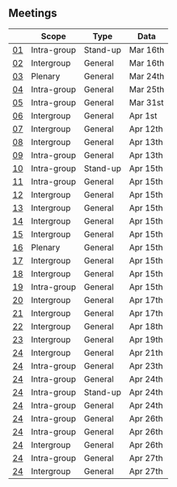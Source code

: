 ## Meetings

||Scope|Type|Data|
|-|-|-|-|
|[01](./01_0316.md)|Intra-group  |Stand-up   |Mar 16th|
|[02](./02_0316.md)|Intergroup   |General    |Mar 16th|
|[03](./03_0324.md)|Plenary      |General    |Mar 24th|
|[04](./04_0325.md)|Intra-group  |General    |Mar 25th|
|[05](./05_0331.md)|Intra-group  |General    |Mar 31st|
|[06](./06_0401.md)|Intergroup   |General    |Apr 1st |
|[07](./07_0412.md)|Intergroup   |General    |Apr 12th|
|[08](./08_0413.md)|Intergroup   |General    |Apr 13th|
|[09](./09_0413.md)|Intra-group  |General    |Apr 13th|
|[10](./10_0415.md)|Intra-group  |Stand-up   |Apr 15th|
|[11](./11_0415.md)|Intra-group  |General    |Apr 15th|
|[12](./12_0415.md)|Intergroup   |General    |Apr 15th|
|[13](./13_0415.md)|Intergroup   |General    |Apr 15th|
|[14](./14_0415.md)|Intergroup   |General    |Apr 15th|
|[15](./15_0415.md)|Intergroup   |General    |Apr 15th|
|[16](./16_0415.md)|Plenary      |General    |Apr 15th|
|[17](./17_0415.md)|Intergroup   |General    |Apr 15th|
|[18](./18_0415.md)|Intergroup   |General    |Apr 15th|
|[19](./19_0415.md)|Intra-group  |General    |Apr 15th|
|[20](./20_0417.md)|Intergroup   |General    |Apr 17th|
|[21](./21_0417.md)|Intergroup   |General    |Apr 17th|
|[22](./22_0418.md)|Intergroup   |General    |Apr 18th|
|[23](./23_0419.md)|Intergroup   |General    |Apr 19th|
|[24](./24_0421.md)|Intergroup   |General    |Apr 21th|
|[24](./25_0423.md)|Intra-group  |General    |Apr 23th|
|[24](./26_0424.md)|Intra-group  |General    |Apr 24th|
|[24](./27_0424.md)|Intra-group  |Stand-up   |Apr 24th|
|[24](./28_0424.md)|Intra-group  |General    |Apr 24th|
|[24](./29_0426.md)|Intra-group  |General    |Apr 26th|
|[24](./30_0426.md)|Intra-group  |General    |Apr 26th|
|[24](./31_0426.md)|Intergroup   |General    |Apr 26th|
|[24](./32_0427.md)|Intra-group  |General    |Apr 27th|
|[24](./33_0427.md)|Intergroup   |General    |Apr 27th|
